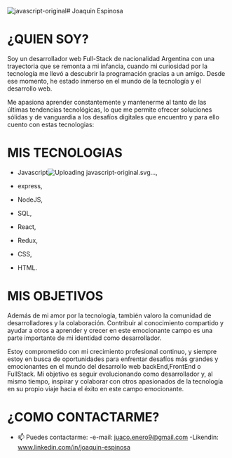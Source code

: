 ![javascript-original](https://github.com/joaquin-espinosa733/joaquin-espinosa733/assets/120037964/524120d4-aa18-4e5b-bf12-35646d7b9567)# Joaquin Espinosa

# ¿QUIEN SOY?

Soy un desarrollador web Full-Stack de nacionalidad Argentina con una trayectoria que se remonta a mi infancia, cuando mi curiosidad por la tecnología me llevó a descubrir la programación gracias a un amigo. Desde ese momento, he estado inmerso en el mundo de la tecnología y el desarrollo web.

Me apasiona aprender constantemente y mantenerme al tanto de las últimas tendencias tecnológicas, lo que me permite ofrecer soluciones sólidas y de vanguardia a los desafíos digitales que encuentro y para ello cuento con estas tecnologias:

# MIS TECNOLOGIAS

* Javascript![Uploading ja<svg xmlns="http://www.w3.org/2000/svg" viewBox="0 0 128 128"><path fill="#F0DB4F" d="M1.408 1.408h125.184v125.185H1.408z"/><path fill="#323330" d="M116.347 96.736c-.917-5.711-4.641-10.508-15.672-14.981-3.832-1.761-8.104-3.022-9.377-5.926-.452-1.69-.512-2.642-.226-3.665.821-3.32 4.784-4.355 7.925-3.403 2.023.678 3.938 2.237 5.093 4.724 5.402-3.498 5.391-3.475 9.163-5.879-1.381-2.141-2.118-3.129-3.022-4.045-3.249-3.629-7.676-5.498-14.756-5.355l-3.688.477c-3.534.893-6.902 2.748-8.877 5.235-5.926 6.724-4.236 18.492 2.975 23.335 7.104 5.332 17.54 6.545 18.873 11.531 1.297 6.104-4.486 8.08-10.234 7.378-4.236-.881-6.592-3.034-9.139-6.949-4.688 2.713-4.688 2.713-9.508 5.485 1.143 2.499 2.344 3.63 4.26 5.795 9.068 9.198 31.76 8.746 35.83-5.176.165-.478 1.261-3.666.38-8.581zM69.462 58.943H57.753l-.048 30.272c0 6.438.333 12.34-.714 14.149-1.713 3.558-6.152 3.117-8.175 2.427-2.059-1.012-3.106-2.451-4.319-4.485-.333-.584-.583-1.036-.667-1.071l-9.52 5.83c1.583 3.249 3.915 6.069 6.902 7.901 4.462 2.678 10.459 3.499 16.731 2.059 4.082-1.189 7.604-3.652 9.448-7.401 2.666-4.915 2.094-10.864 2.07-17.444.06-10.735.001-21.468.001-32.237z"/></svg>vascript-original.svg…](),

* express,
* NodeJS,
* SQL,
* React,
* Redux,
* CSS,
* HTML.
# MIS OBJETIVOS 

Además de mi amor por la tecnología, también valoro la comunidad de desarrolladores y la colaboración. Contribuir al conocimiento compartido y ayudar a otros a aprender y crecer en este emocionante campo es una parte importante de mi identidad como desarrollador.

Estoy comprometido con mi crecimiento profesional continuo, y siempre estoy en busca de oportunidades para enfrentar desafíos más grandes y emocionantes en el mundo del desarrollo web backEnd,FrontEnd o FullStack. Mi objetivo es seguir evolucionando como desarrollador y, al mismo tiempo, inspirar y colaborar con otros apasionados de la tecnología en su propio viaje hacia el éxito en este campo emocionante.

# ¿COMO CONTACTARME?

- 📫 Puedes contactarme:
-e-mail: juaco.enero9@gmail.com
-Likendin: www.linkedin.com/in/joaquin-espinosa

